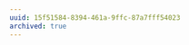 ```yaml
---
uuid: 15f51584-8394-461a-9ffc-87a7fff54023
archived: true
---
```


<!-- Review Object / Object notation -->
